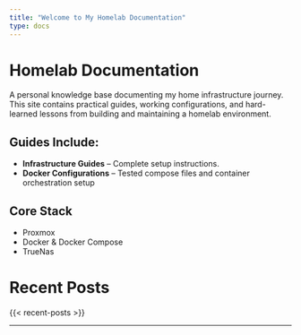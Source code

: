 ```yaml
---
title: "Welcome to My Homelab Documentation"
type: docs
---
```


# Homelab Documentation

A personal knowledge base documenting my home infrastructure journey. This site contains practical guides, working configurations, and hard-learned lessons from building and maintaining a homelab environment.

## Guides Include:

* **Infrastructure Guides** – Complete setup instructions.
 * **Docker Configurations** – Tested compose files and container orchestration setup


## Core Stack
* Proxmox 
* Docker & Docker Compose 
* TrueNas



# Recent Posts

{{< recent-posts >}}


---

